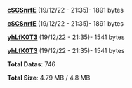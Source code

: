[**cSCSnrfE**](/data/cSCSnrfE.txt) (19/12/22 - 21:35)- 1891 bytes

[**cSCSnrfE**](/data/cSCSnrfE.txt) (19/12/22 - 21:35)- 1891 bytes

[**yhLfK0T3**](/data/yhLfK0T3.txt) (19/12/22 - 21:35)- 1541 bytes

[**yhLfK0T3**](/data/yhLfK0T3.txt) (19/12/22 - 21:35)- 1541 bytes

**Total Datas**: 746

**Total Size**: 4.79 MB / 4.8 MB